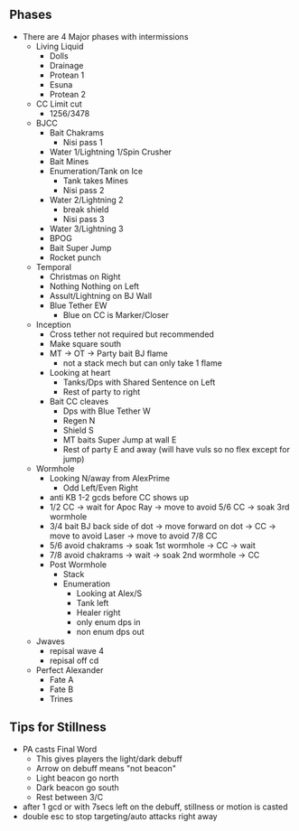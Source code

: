 ## Phases

- There are 4 Major phases with intermissions
  - Living Liquid
    - Dolls
    - Drainage
    - Protean 1
    - Esuna
    - Protean 2
  - CC Limit cut
    - 1256/3478
  - BJCC
    - Bait Chakrams
      - Nisi pass 1
    - Water 1/Lightning 1/Spin Crusher
    - Bait Mines
    - Enumeration/Tank on Ice
      - Tank takes Mines
      - Nisi pass 2
    - Water 2/Lightning 2
      - break shield
      - Nisi pass 3
    - Water 3/Lightning 3
    - BPOG
    - Bait Super Jump
    - Rocket punch
  - Temporal
    - Christmas on Right
    - Nothing Nothing on Left
    - Assult/Lightning on BJ Wall
    - Blue Tether EW
      - Blue on CC is Marker/Closer
  - Inception
    - Cross tether not required but recommended
    - Make square south
    - MT -> OT -> Party bait BJ flame
      - not a stack mech but can only take 1 flame
    - Looking at heart
      - Tanks/Dps with Shared Sentence on Left
      - Rest of party to right
    - Bait CC cleaves
      - Dps with Blue Tether W
      - Regen N
      - Shield S
      - MT baits Super Jump at wall E
      - Rest of party E and away (will have vuls so no flex except for jump)
  - Wormhole
    - Looking N/away from AlexPrime
      - Odd Left/Even Right
    - anti KB 1-2 gcds before CC shows up
    - 1/2 CC -> wait for Apoc Ray -> move to avoid 5/6 CC -> soak 3rd wormhole
    - 3/4 bait BJ back side of dot -> move forward on dot -> CC -> move to avoid Laser -> move to avoid 7/8 CC
    - 5/6 avoid chakrams -> soak 1st wormhole -> CC -> wait
    - 7/8 avoid chakrams -> wait -> soak 2nd wormhole -> CC
    - Post Wormhole
      - Stack
      - Enumeration
        - Looking at Alex/S
        - Tank left
        - Healer right
        - only enum dps in
        - non enum dps out
  - Jwaves
    - repisal wave 4
    - repisal off cd
  - Perfect Alexander
    - Fate A
    - Fate B
    - Trines

## Tips for Stillness

- PA casts Final Word
  - This gives players the light/dark debuff
  - Arrow on debuff means "not beacon"
  - Light beacon go north
  - Dark beacon go south
  - Rest between 3/C
- after 1 gcd or with 7secs left on the debuff, stillness or motion is casted
- double esc to stop targeting/auto attacks right away
